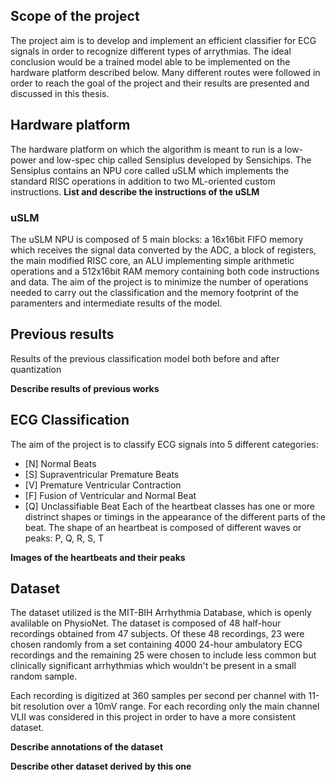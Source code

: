 ## Scope of the project
The project aim is to develop and implement an efficient classifier for ECG signals in order to recognize different types of arrythmias. The ideal conclusion would be a trained model able to be implemented on the hardware platform described below. Many different routes were followed in order to reach the goal of the project and their results are presented and discussed in this thesis.


## Hardware platform
The hardware platform on which the algorithm is meant to run is a low-power and low-spec chip called Sensiplus developed by Sensichips. The Sensiplus contains an NPU core called uSLM which implements the standard RISC operations in addition to two ML-oriented custom instructions.
**List and describe the instructions of the uSLM**
### uSLM
The uSLM NPU is composed of 5 main blocks: a 16x16bit FIFO memory which receives the signal data converted by the ADC, a block of registers, the main modified RISC core, an ALU implementing simple arithmetic operations and a 512x16bit RAM memory containing both code instructions and data.
The aim of the project is to minimize the number of operations needed to carry out the classification and the memory footprint of the paramenters and intermediate results of the model.


## Previous results
Results of the previous classification model both before and after quantization

**Describe results of previous works**


## ECG Classification
The aim of the project is to classify ECG signals into 5 different categories:
- [N] Normal Beats
- [S] Supraventricular Premature Beats
- [V] Premature Ventricular Contraction
- [F] Fusion of Ventricular and Normal Beat
- [Q] Unclassifiable Beat
Each of the heartbeat classes has one or more distrinct shapes or timings in the appearance of the different parts of the beat.
The shape of an heartbeat is composed of different waves or peaks: P, Q, R, S, T

**Images of the heartbeats and their peaks**


## Dataset
The dataset utilized is the MIT-BIH Arrhythmia Database, which is openly avalilable on PhysioNet. The dataset is composed of 48 half-hour recordings obtained from 47 subjects. Of these 48 recordings, 23 were chosen randomly from a set containing 4000 24-hour ambulatory ECG recordings and the remaining 25 were chosen to include less common but clinically significant arrhythmias which wouldn't be present in a small random sample.

Each recording is digitized at 360 samples per second per channel with 11-bit resolution over a 10mV range. For each recording only the main channel VLII was considered in this project in order to have a more consistent dataset.

**Describe annotations of the dataset**

**Describe other dataset derived by this one**
